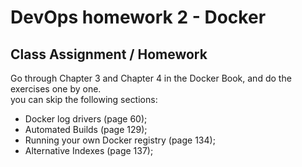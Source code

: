
# DevOps homework 2 - Docker
## Class Assignment / Homework

Go through Chapter 3 and Chapter 4 in the Docker Book,
and do the exercises one by one.
\
you can skip the following sections:
- Docker log drivers (page 60);
- Automated Builds (page 129);
- Running your own Docker registry (page 134);
- Alternative Indexes (page 137);


